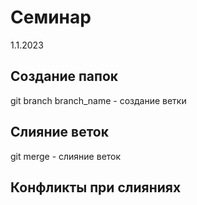 # Семинар
1.1.2023
## Создание папок
git branch branch_name - создание ветки
## Слияние веток
git merge - слияние веток
## Конфликты при слияниях
